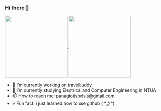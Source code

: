 ### Hi there 👋



<a href="https://github.com/anuraghazra/github-readme-stats">
  <img height=200 align="center" src="https://github-readme-stats.vercel.app/api?username=PanosMpel&show_icons=true&theme=transparent&hide_rank=true" />
</a>
<a href="https://github.com/anuraghazra/convoychat">
  <img height=200 align="center" src="https://github-readme-stats.vercel.app/api/top-langs?username=PanosMpel&layout=compact&langs_count=8&card_width=320&theme=transparent" />
</a>


- 🔭 I’m currently working on travelbuddy
- 🌱 I’m currently studying Electrical and Computer Engineering in NTUA 
- 📫 How to reach me: panagiotisbelsis@gmail.com
- ⚡ Fun fact: i just learned how to use github ( ͡° ͜ʖ ͡°)
